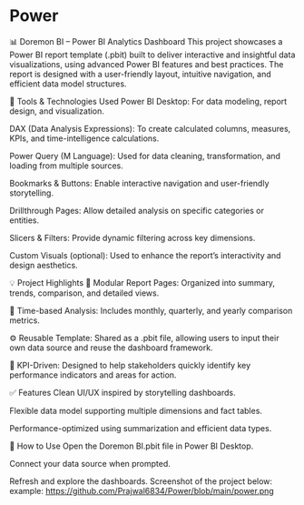 # Power
📊 Doremon BI – Power BI Analytics Dashboard
This project showcases a Power BI report template (.pbit) built to deliver interactive and insightful data visualizations, using advanced Power BI features and best practices. The report is designed with a user-friendly layout, intuitive navigation, and efficient data model structures.

🔧 Tools & Technologies Used
Power BI Desktop: For data modeling, report design, and visualization.

DAX (Data Analysis Expressions): To create calculated columns, measures, KPIs, and time-intelligence calculations.

Power Query (M Language): Used for data cleaning, transformation, and loading from multiple sources.

Bookmarks & Buttons: Enable interactive navigation and user-friendly storytelling.

Drillthrough Pages: Allow detailed analysis on specific categories or entities.

Slicers & Filters: Provide dynamic filtering across key dimensions.

Custom Visuals (optional): Used to enhance the report’s interactivity and design aesthetics.

💡 Project Highlights
📁 Modular Report Pages: Organized into summary, trends, comparison, and detailed views.

📅 Time-based Analysis: Includes monthly, quarterly, and yearly comparison metrics.

⚙️ Reusable Template: Shared as a .pbit file, allowing users to input their own data source and reuse the dashboard framework.

🎯 KPI-Driven: Designed to help stakeholders quickly identify key performance indicators and areas for action.

✅ Features
Clean UI/UX inspired by storytelling dashboards.

Flexible data model supporting multiple dimensions and fact tables.

Performance-optimized using summarization and efficient data types.

📂 How to Use
Open the Doremon BI.pbit file in Power BI Desktop.

Connect your data source when prompted.

Refresh and explore the dashboards.
Screenshot of the project below:
example: https://github.com/Prajwal6834/Power/blob/main/power.png
